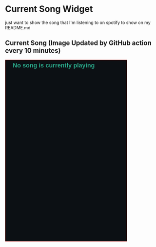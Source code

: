 # Current Song Widget
just want to show the song that I'm listening to on spotify to show on my README.md

## Current Song (Image Updated by GitHub action every 10 minutes)
![](songs-pictures/image650.png)

